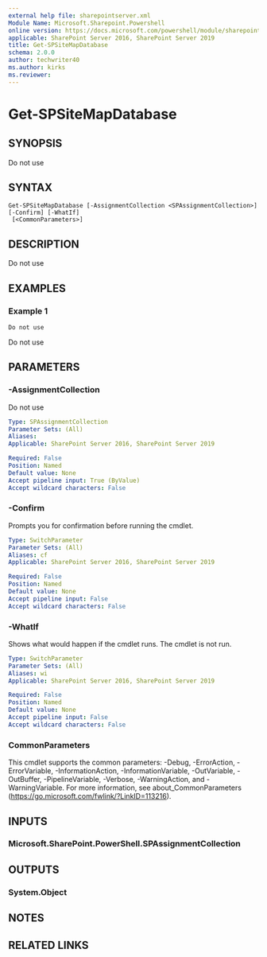 ```yaml
---
external help file: sharepointserver.xml
Module Name: Microsoft.Sharepoint.Powershell
online version: https://docs.microsoft.com/powershell/module/sharepoint-server/get-spsitemapdatabase
applicable: SharePoint Server 2016, SharePoint Server 2019
title: Get-SPSiteMapDatabase
schema: 2.0.0
author: techwriter40
ms.author: kirks
ms.reviewer:
---
```


# Get-SPSiteMapDatabase

## SYNOPSIS
Do not use

## SYNTAX

```
Get-SPSiteMapDatabase [-AssignmentCollection <SPAssignmentCollection>] [-Confirm] [-WhatIf]
 [<CommonParameters>]
```

## DESCRIPTION
Do not use

## EXAMPLES

### Example 1 
```
Do not use
```

Do not use

## PARAMETERS

### -AssignmentCollection
Do not use

```yaml
Type: SPAssignmentCollection
Parameter Sets: (All)
Aliases: 
Applicable: SharePoint Server 2016, SharePoint Server 2019

Required: False
Position: Named
Default value: None
Accept pipeline input: True (ByValue)
Accept wildcard characters: False
```

### -Confirm
Prompts you for confirmation before running the cmdlet.

```yaml
Type: SwitchParameter
Parameter Sets: (All)
Aliases: cf
Applicable: SharePoint Server 2016, SharePoint Server 2019

Required: False
Position: Named
Default value: None
Accept pipeline input: False
Accept wildcard characters: False
```

### -WhatIf
Shows what would happen if the cmdlet runs.
The cmdlet is not run.

```yaml
Type: SwitchParameter
Parameter Sets: (All)
Aliases: wi
Applicable: SharePoint Server 2016, SharePoint Server 2019

Required: False
Position: Named
Default value: None
Accept pipeline input: False
Accept wildcard characters: False
```

### CommonParameters
This cmdlet supports the common parameters: -Debug, -ErrorAction, -ErrorVariable, -InformationAction, -InformationVariable, -OutVariable, -OutBuffer, -PipelineVariable, -Verbose, -WarningAction, and -WarningVariable. For more information, see about_CommonParameters (https://go.microsoft.com/fwlink/?LinkID=113216).

## INPUTS

### Microsoft.SharePoint.PowerShell.SPAssignmentCollection

## OUTPUTS

### System.Object

## NOTES

## RELATED LINKS

